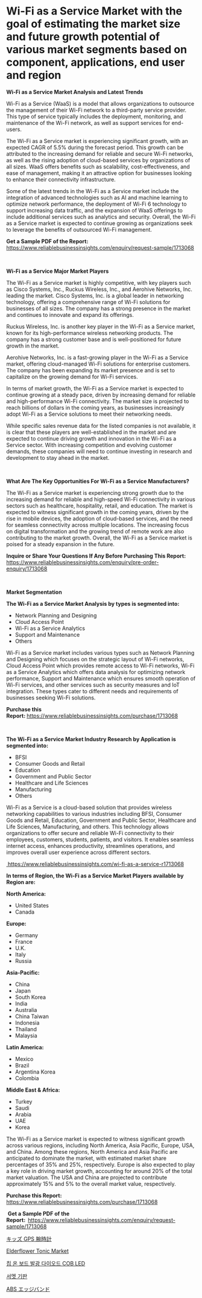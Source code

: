 <p><h1>Wi-Fi as a Service Market with the goal of estimating the market size and future growth potential of various market segments based on component, applications, end user and region</h1></p><p><strong>Wi-Fi as a Service Market Analysis and Latest Trends</strong></p>
<p><p>Wi-Fi as a Service (WaaS) is a model that allows organizations to outsource the management of their Wi-Fi network to a third-party service provider. This type of service typically includes the deployment, monitoring, and maintenance of the Wi-Fi network, as well as support services for end-users.</p><p>The Wi-Fi as a Service market is experiencing significant growth, with an expected CAGR of 5.5% during the forecast period. This growth can be attributed to the increasing demand for reliable and secure Wi-Fi networks, as well as the rising adoption of cloud-based services by organizations of all sizes. WaaS offers benefits such as scalability, cost-effectiveness, and ease of management, making it an attractive option for businesses looking to enhance their connectivity infrastructure.</p><p>Some of the latest trends in the Wi-Fi as a Service market include the integration of advanced technologies such as AI and machine learning to optimize network performance, the deployment of Wi-Fi 6 technology to support increasing data traffic, and the expansion of WaaS offerings to include additional services such as analytics and security. Overall, the Wi-Fi as a Service market is expected to continue growing as organizations seek to leverage the benefits of outsourced Wi-Fi management.</p></p>
<p><strong>Get a Sample PDF of the Report:&nbsp;</strong> <a href="https://www.reliablebusinessinsights.com/enquiry/request-sample/1713068">https://www.reliablebusinessinsights.com/enquiry/request-sample/1713068</a></p>
<p>&nbsp;</p>
<p><strong>Wi-Fi as a Service Major Market Players</strong></p>
<p><p>The Wi-Fi as a Service market is highly competitive, with key players such as Cisco Systems, Inc., Ruckus Wireless, Inc., and Aerohive Networks, Inc. leading the market. Cisco Systems, Inc. is a global leader in networking technology, offering a comprehensive range of Wi-Fi solutions for businesses of all sizes. The company has a strong presence in the market and continues to innovate and expand its offerings.</p><p>Ruckus Wireless, Inc. is another key player in the Wi-Fi as a Service market, known for its high-performance wireless networking products. The company has a strong customer base and is well-positioned for future growth in the market.</p><p>Aerohive Networks, Inc. is a fast-growing player in the Wi-Fi as a Service market, offering cloud-managed Wi-Fi solutions for enterprise customers. The company has been expanding its market presence and is set to capitalize on the growing demand for Wi-Fi services.</p><p>In terms of market growth, the Wi-Fi as a Service market is expected to continue growing at a steady pace, driven by increasing demand for reliable and high-performance Wi-Fi connectivity. The market size is projected to reach billions of dollars in the coming years, as businesses increasingly adopt Wi-Fi as a Service solutions to meet their networking needs.</p><p>While specific sales revenue data for the listed companies is not available, it is clear that these players are well-established in the market and are expected to continue driving growth and innovation in the Wi-Fi as a Service sector. With increasing competition and evolving customer demands, these companies will need to continue investing in research and development to stay ahead in the market.</p></p>
<p>&nbsp;</p>
<p><strong>What Are The Key Opportunities For Wi-Fi as a Service Manufacturers?</strong></p>
<p><p>The Wi-Fi as a Service market is experiencing strong growth due to the increasing demand for reliable and high-speed Wi-Fi connectivity in various sectors such as healthcare, hospitality, retail, and education. The market is expected to witness significant growth in the coming years, driven by the rise in mobile devices, the adoption of cloud-based services, and the need for seamless connectivity across multiple locations. The increasing focus on digital transformation and the growing trend of remote work are also contributing to the market growth. Overall, the Wi-Fi as a Service market is poised for a steady expansion in the future.</p></p>
<p><strong>Inquire or Share Your Questions If Any Before Purchasing This Report:</strong> <a href="https://www.reliablebusinessinsights.com/enquiry/pre-order-enquiry/1713068">https://www.reliablebusinessinsights.com/enquiry/pre-order-enquiry/1713068</a></p>
<p>&nbsp;</p>
<p><strong>Market Segmentation</strong></p>
<p><strong>The Wi-Fi as a Service Market Analysis by types is segmented into:</strong></p>
<p><ul><li>Network Planning and Designing</li><li>Cloud Access Point</li><li>Wi-Fi as a Service Analytics</li><li>Support and Maintenance</li><li>Others</li></ul></p>
<p><p>Wi-Fi as a Service market includes various types such as Network Planning and Designing which focuses on the strategic layout of Wi-Fi networks, Cloud Access Point which provides remote access to Wi-Fi networks, Wi-Fi as a Service Analytics which offers data analysis for optimizing network performance, Support and Maintenance which ensures smooth operation of Wi-Fi services, and other services such as security measures and IoT integration. These types cater to different needs and requirements of businesses seeking Wi-Fi solutions.</p></p>
<p><strong>Purchase this Report:&nbsp;</strong><a href="https://www.reliablebusinessinsights.com/purchase/1713068">https://www.reliablebusinessinsights.com/purchase/1713068</a></p>
<p>&nbsp;</p>
<p><strong>The Wi-Fi as a Service Market Industry Research by Application is segmented into:</strong></p>
<p><ul><li>BFSI</li><li>Consumer Goods and Retail</li><li>Education</li><li>Government and Public Sector</li><li>Healthcare and Life Sciences</li><li>Manufacturing</li><li>Others</li></ul></p>
<p><p>Wi-Fi as a Service is a cloud-based solution that provides wireless networking capabilities to various industries including BFSI, Consumer Goods and Retail, Education, Government and Public Sector, Healthcare and Life Sciences, Manufacturing, and others. This technology allows organizations to offer secure and reliable Wi-Fi connectivity to their employees, customers, students, patients, and visitors. It enables seamless internet access, enhances productivity, streamlines operations, and improves overall user experience across different sectors.</p></p>
<p><a href="https://www.reliablebusinessinsights.com/wi-fi-as-a-service-r1713068">&nbsp;https://www.reliablebusinessinsights.com/wi-fi-as-a-service-r1713068</a></p>
<p><strong>In terms of Region, the Wi-Fi as a Service Market Players available by Region are:</strong></p>
<p>
    <p> <strong> North America: </strong>
        <ul>
            <li>United States</li>
            <li>Canada</li>
        </ul>
        </p> 
    <p> <strong> Europe: </strong>
        <ul>
            <li>Germany</li>
            <li>France</li>
            <li>U.K.</li>
            <li>Italy</li>
            <li>Russia</li>
        </ul>
        </p> 
    <p> <strong> Asia-Pacific: </strong>
        <ul>
            <li>China</li>
            <li>Japan</li>
            <li>South Korea</li>
            <li>India</li>
            <li>Australia</li>
            <li>China Taiwan</li>
            <li>Indonesia</li>
            <li>Thailand</li>
            <li>Malaysia</li>
        </ul>
        </p> 
    <p> <strong> Latin America: </strong>
        <ul>
            <li>Mexico</li>
            <li>Brazil</li>
            <li>Argentina Korea</li>
            <li>Colombia</li>
        </ul>
        </p> 
    <p> <strong> Middle East & Africa: </strong>
        <ul>
            <li>Turkey</li>
            <li>Saudi</li>
            <li>Arabia</li>
            <li>UAE</li>
            <li>Korea</li>
        </ul>
    </p>
    </p>
<p><p>The Wi-Fi as a Service market is expected to witness significant growth across various regions, including North America, Asia Pacific, Europe, USA, and China. Among these regions, North America and Asia Pacific are anticipated to dominate the market, with estimated market share percentages of 35% and 25%, respectively. Europe is also expected to play a key role in driving market growth, accounting for around 20% of the total market valuation. The USA and China are projected to contribute approximately 15% and 5% to the overall market value, respectively.</p></p>
<p><strong>Purchase this Report: </strong><a href="https://www.reliablebusinessinsights.com/purchase/1713068">https://www.reliablebusinessinsights.com/purchase/1713068</a></p>
<p>&nbsp;<strong>Get a Sample PDF of the Report:&nbsp;&nbsp;</strong><a href="https://www.reliablebusinessinsights.com/enquiry/request-sample/1713068">https://www.reliablebusinessinsights.com/enquiry/request-sample/1713068</a></p>
<p><strong></strong></p>
<p><p><a href="https://github.com/LeoraEber/Market-Research-Report-List-1/blob/main/7402175112766.md">キッズ GPS 腕時計</a></p><p><a href="https://github.com/moyahfrancoestellec51j635wcx/Market-Research-Report-List-2/blob/main/elderflower-tonic-market.md">Elderflower Tonic Market</a></p><p><a href="https://github.com/PercyHagernes9778/Market-Research-Report-List-2/blob/main/4344616123916.md">칩 온 보드 발광 다이오드 COB LED</a></p><p><a href="https://github.com/victorsharp87978/Market-Research-Report-List-1/blob/main/4857731123917.md">서멧 기판</a></p><p><a href="https://github.com/xtkhtofdt934839/Market-Research-Report-List-2/blob/main/6788595112767.md">ABS エッジバンド</a></p></p>
